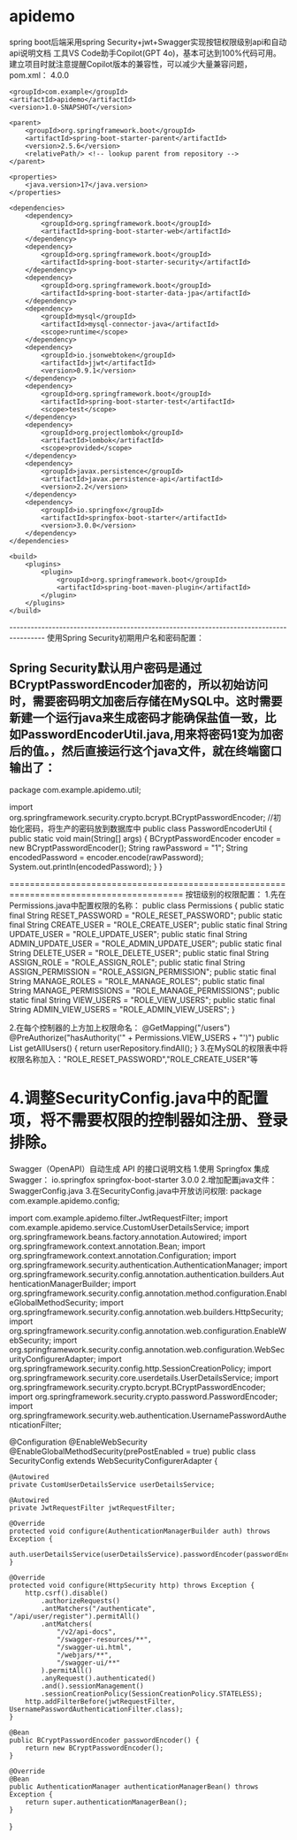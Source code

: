 # apidemo
spring boot后端采用spring Security+jwt+Swagger实现按钮权限级别api和自动api说明文档
工具VS Code助手Copilot(GPT 4o)，基本可达到100%代码可用。
建立项目时就注意提醒Copilot版本的兼容性，可以减少大量兼容问题，pom.xml：
<project xmlns="http://maven.apache.org/POM/4.0.0"
         xmlns:xsi="http://www.w3.org/2001/XMLSchema-instance"
         xsi:schemaLocation="http://maven.apache.org/POM/4.0.0 http://maven.apache.org/xsd/maven-4.0.0.xsd">
    <modelVersion>4.0.0</modelVersion>

    <groupId>com.example</groupId>
    <artifactId>apidemo</artifactId>
    <version>1.0-SNAPSHOT</version>

    <parent>
        <groupId>org.springframework.boot</groupId>
        <artifactId>spring-boot-starter-parent</artifactId>
        <version>2.5.6</version>
        <relativePath/> <!-- lookup parent from repository -->
    </parent>

    <properties>
        <java.version>17</java.version>
    </properties>

    <dependencies>
        <dependency>
            <groupId>org.springframework.boot</groupId>
            <artifactId>spring-boot-starter-web</artifactId>
        </dependency>
        <dependency>
            <groupId>org.springframework.boot</groupId>
            <artifactId>spring-boot-starter-security</artifactId>
        </dependency>
        <dependency>
            <groupId>org.springframework.boot</groupId>
            <artifactId>spring-boot-starter-data-jpa</artifactId>
        </dependency>
        <dependency>
            <groupId>mysql</groupId>
            <artifactId>mysql-connector-java</artifactId>
            <scope>runtime</scope>
        </dependency>
        <dependency>
            <groupId>io.jsonwebtoken</groupId>
            <artifactId>jjwt</artifactId>
            <version>0.9.1</version>
        </dependency>
        <dependency>
            <groupId>org.springframework.boot</groupId>
            <artifactId>spring-boot-starter-test</artifactId>
            <scope>test</scope>
        </dependency>
        <dependency>
            <groupId>org.projectlombok</groupId>
            <artifactId>lombok</artifactId>
            <scope>provided</scope>
        </dependency>
        <dependency>
            <groupId>javax.persistence</groupId>
            <artifactId>javax.persistence-api</artifactId>
            <version>2.2</version>
        </dependency>
        <dependency>
            <groupId>io.springfox</groupId>
            <artifactId>springfox-boot-starter</artifactId>
            <version>3.0.0</version>
        </dependency>
    </dependencies>

    <build>
        <plugins>
            <plugin>
                <groupId>org.springframework.boot</groupId>
                <artifactId>spring-boot-maven-plugin</artifactId>
            </plugin>
        </plugins>
    </build>

</project>
----------------------------------------------------------------------------------------
使用Spring Security初期用户名和密码配置：

Spring Security默认用户密码是通过BCryptPasswordEncoder加密的，所以初始访问时，需要密码明文加密后存储在MySQL中。这时需要新建一个运行java来生成密码才能确保盐值一致，比如PasswordEncoderUtil.java,用来将密码1变为加密后的值。，然后直接运行这个java文件，就在终端窗口输出了：
-----------------------------------------------------
package com.example.apidemo.util;

import org.springframework.security.crypto.bcrypt.BCryptPasswordEncoder;
//初始化密码，将生产的密码放到数据库中
public class PasswordEncoderUtil {
    public static void main(String[] args) {
        BCryptPasswordEncoder encoder = new BCryptPasswordEncoder();
        String rawPassword = "1";
        String encodedPassword = encoder.encode(rawPassword);
        System.out.println(encodedPassword);
    }
}

========================================================================================
按钮级别的权限配置：
1.先在Permissions.java中配置权限的名称：
public class Permissions {
    public static final String RESET_PASSWORD = "ROLE_RESET_PASSWORD";
    public static final String CREATE_USER = "ROLE_CREATE_USER";
    public static final String UPDATE_USER = "ROLE_UPDATE_USER";
    public static final String ADMIN_UPDATE_USER = "ROLE_ADMIN_UPDATE_USER";
    public static final String DELETE_USER = "ROLE_DELETE_USER";
    public static final String ASSIGN_ROLE = "ROLE_ASSIGN_ROLE";
    public static final String ASSIGN_PERMISSION = "ROLE_ASSIGN_PERMISSION";
    public static final String MANAGE_ROLES = "ROLE_MANAGE_ROLES";
    public static final String MANAGE_PERMISSIONS = "ROLE_MANAGE_PERMISSIONS";
    public static final String VIEW_USERS = "ROLE_VIEW_USERS";
    public static final String ADMIN_VIEW_USERS = "ROLE_ADMIN_VIEW_USERS";
}

2.在每个控制器的上方加上权限命名：
    @GetMapping("/users")
    @PreAuthorize("hasAuthority('" + Permissions.VIEW_USERS + "')")
    public List<User> getAllUsers() {
        return userRepository.findAll();
    }
3.在MySQL的权限表中将权限名称加入："ROLE_RESET_PASSWORD","ROLE_CREATE_USER"等

4.调整SecurityConfig.java中的配置项，将不需要权限的控制器如注册、登录排除。
=============================================================================================
 Swagger（OpenAPI）自动生成 API 的接口说明文档
1.使用 Springfox 集成 Swagger：
<dependency>
    <groupId>io.springfox</groupId>
    <artifactId>springfox-boot-starter</artifactId>
    <version>3.0.0</version>
</dependency>
2.增加配置java文件：SwaggerConfig.java
3.在SecurityConfig.java中开放访问权限:
package com.example.apidemo.config;

import com.example.apidemo.filter.JwtRequestFilter;
import com.example.apidemo.service.CustomUserDetailsService;
import org.springframework.beans.factory.annotation.Autowired;
import org.springframework.context.annotation.Bean;
import org.springframework.context.annotation.Configuration;
import org.springframework.security.authentication.AuthenticationManager;
import org.springframework.security.config.annotation.authentication.builders.AuthenticationManagerBuilder;
import org.springframework.security.config.annotation.method.configuration.EnableGlobalMethodSecurity;
import org.springframework.security.config.annotation.web.builders.HttpSecurity;
import org.springframework.security.config.annotation.web.configuration.EnableWebSecurity;
import org.springframework.security.config.annotation.web.configuration.WebSecurityConfigurerAdapter;
import org.springframework.security.config.http.SessionCreationPolicy;
import org.springframework.security.core.userdetails.UserDetailsService;
import org.springframework.security.crypto.bcrypt.BCryptPasswordEncoder;
import org.springframework.security.crypto.password.PasswordEncoder;
import org.springframework.security.web.authentication.UsernamePasswordAuthenticationFilter;

@Configuration
@EnableWebSecurity
@EnableGlobalMethodSecurity(prePostEnabled = true)
public class SecurityConfig extends WebSecurityConfigurerAdapter {

    @Autowired
    private CustomUserDetailsService userDetailsService;

    @Autowired
    private JwtRequestFilter jwtRequestFilter;

    @Override
    protected void configure(AuthenticationManagerBuilder auth) throws Exception {
        auth.userDetailsService(userDetailsService).passwordEncoder(passwordEncoder());
    }

    @Override
    protected void configure(HttpSecurity http) throws Exception {
        http.csrf().disable()
            .authorizeRequests()
            .antMatchers("/authenticate", "/api/user/register").permitAll()
            .antMatchers(
                "/v2/api-docs",
                "/swagger-resources/**",
                "/swagger-ui.html",
                "/webjars/**",
                "/swagger-ui/**"
            ).permitAll()
            .anyRequest().authenticated()
            .and().sessionManagement()
            .sessionCreationPolicy(SessionCreationPolicy.STATELESS);
        http.addFilterBefore(jwtRequestFilter, UsernamePasswordAuthenticationFilter.class);
    }

    @Bean
    public BCryptPasswordEncoder passwordEncoder() {
        return new BCryptPasswordEncoder();
    }

    @Override
    @Bean
    public AuthenticationManager authenticationManagerBean() throws Exception {
        return super.authenticationManagerBean();
    }
}

